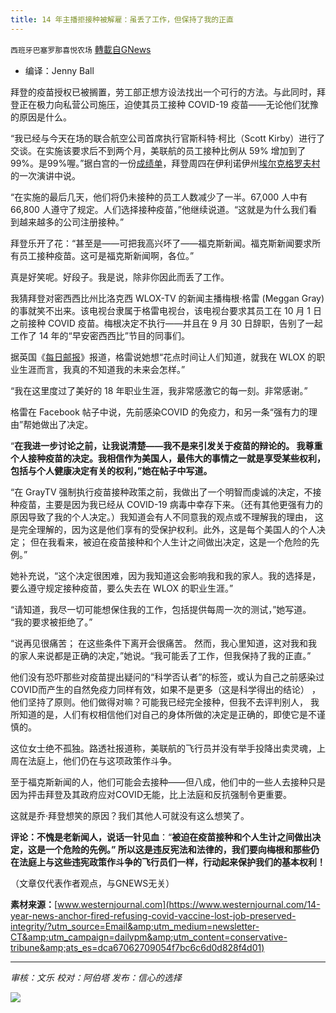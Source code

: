 ```yaml
---
title: 14 年主播拒接种被解雇：虽丢了工作，但保持了我的正直
---
```

`西班牙巴塞罗那喜悦农场` [轉載自GNews](https://gnews.org/zh-hans/1590928/)

- 编译：Jenny Ball


拜登的疫苗授权已被搁置，劳工部正想方设法找出一个可行的方法。与此同时，拜登正在极力向私营公司施压，迫使其员工接种 COVID-19 疫苗——无论他们犹豫的原因是什么。

“我已经与今天在场的联合航空公司首席执行官斯科特·柯比（Scott Kirby）进行了交谈。在实施该要求后不到两个月，美联航的员工接种比例从 59% 增加到了99%。是99%喔。”据白宫的一份[成绩单](https://www.whitehouse.gov/briefing-room/speeches-remarks/2021/10/07/remarks-by-president-biden-on-the-importance-of-covid-19-vaccine-requirements/)，拜登周四在伊利诺伊州[埃尔克格罗夫村](https://www.westernjournal.com/watch-trump-supporters-take-streets-give-biden-brutal-welcome-chicago/?ff_source=Email&amp;ff_medium=newsletter-CT&amp;ff_campaign=dailypm&amp;ff_content=conservative-tribune)的一次演讲中说。

“在实施的最后几天，他们将仍未接种的员工人数减少了一半。67,000 人中有 66,800 人遵守了规定。人们选择接种疫苗，”他继续说道。“这就是为什么我们看到越来越多的公司注册接种。”

拜登乐开了花：“甚至是——可把我高兴坏了——福克斯新闻。福克斯新闻要求所有员工接种疫苗。这可是福克斯新闻啊，各位。”

真是好笑呢。好段子。我是说，除非你因此而丢了工作。

我猜拜登对密西西比州比洛克西 WLOX-TV 的新闻主播梅根·格雷 (Meggan Gray) 的事就笑不出来。该电视台隶属于格雷电视台，该电视台要求其员工在 10 月 1 日之前接种 COVID 疫苗。梅根决定不执行——并且在 9 月 30 日辞职，告别了一起工作了 14 年的“早安密西西比”节目的同事们。

据英国《[每日邮报](https://www.dailymail.co.uk/news/article-10068925/News-anchor-booted-air-fired-refused-COVID-19-vaccine.html)》报道，格雷说她想“花点时间让人们知道，就我在 WLOX 的职业生涯而言，我真的不知道我的未来会怎样。”

“我在这里度过了美好的 18 年职业生涯，我非常感激它的每一刻。非常感谢。”

格雷在 Facebook 帖子中说，先前感染COVID 的免疫力，和另一条“强有力的理由”帮她做出了决定。

“**在我进一步讨论之前，让我说清楚——我不是来引发关于疫苗的辩论的。 我尊重个人接种疫苗的决定。我相信作为美国人，最伟大的事情之一就是享受某些权利，包括与个人健康决定有关的权利，”她在帖子中写道。**

“在 GrayTV 强制执行疫苗接种政策之前，我做出了一个明智而虔诚的决定，不接种疫苗，主要是因为我已经从 COVID-19 病毒中幸存下来。（还有其他更强有力的原因导致了我的个人决定。）我知道会有人不同意我的观点或不理解我的理由， 这是完全理解的，因为这是他们享有的受保护权利。此外，这是每个美国人的个人决定； 但在我看来，被迫在疫苗接种和个人生计之间做出决定，这是一个危险的先例。”

她补充说，“这个决定很困难，因为我知道这会影响我和我的家人。我的选择是，要么遵守规定接种疫苗，要么失去在 WLOX 的职业生涯。”

“请知道，我尽一切可能想保住我的工作，包括提供每周一次的测试，”她写道。 “我的要求被拒绝了。”

“说再见很痛苦； 在这些条件下离开会很痛苦。 然而，我心里知道，这对我和我的家人来说都是正确的决定，”她说。“我可能丢了工作，但我保持了我的正直。”

他们没有恐吓那些对疫苗提出疑问的“科学否认者”的标签，或认为自己之前感染过COVID而产生的自然免疫力同样有效，如果不是更多（这是科学得出的结论） ，他们坚持了原则。他们做得对嘛？可能我已经完全接种，但我不去评判别人， 我所知道的是，人们有权相信他们对自己的身体所做的决定是正确的，即使它是不谨慎的。

这位女士绝不孤独。路透社报道称，美联航的飞行员并没有举手投降出卖灵魂，上周在法庭上，他们仍在与这项政策作斗争。

至于福克斯新闻的人，他们可能会去接种——但八成，他们中的一些人去接种只是因为抨击拜登及其政府应对COVID无能，比上法庭和反抗强制令更重要。

这就是乔·拜登想笑的原因？我们其他人可就没有这么想笑了。

**评论：不愧是老新闻人，说话一针见血**：“**被迫在疫苗接种和个人生计之间做出决定，这是一个危险的先例。” 所以这是违反宪法和法律的，我们要向梅根和那些仍在法庭上与这些违宪政策作斗争的飞行员们一样，行动起来保护我们的基本权利！**

（文章仅代表作者观点，与GNEWS无关）

**素材来源：**[www.westernjournal.com](https://www.westernjournal.com/14-year-news-anchor-fired-refusing-covid-vaccine-lost-job-preserved-integrity/?utm_source=Email&amp;utm_medium=newsletter-CT&amp;utm_campaign=dailypm&amp;utm_content=conservative-tribune&amp;ats_es=dca67062709054f7bc6c6d0d828f4d01)

* * *

*审核：文乐
校对：阿伯塔
发布：信心的选择*

![](https://assets.gnews.org/wp-content/uploads/2021/10/GNEWS_CH.-1-1.jpeg)

